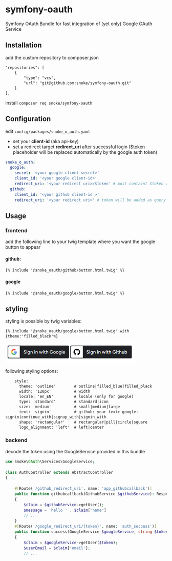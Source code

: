 ﻿# symfony-oauth
Symfony OAuth Bundle for fast integration of (yet only) Google OAuth Service
## Installation
add the custom repository to composer.json
```
"repositories": [
    {
        "type": "vcs",
        "url": "git@github.com:snoke/symfony-oauth.git"
    }
],
```
install
```composer req snoke/symfony-oauth```

## Configuration
edit ```config/packages/snoke_o_auth.yaml``` 
- set your **client-id** (aka api-key)
- set a redirect target **redirect_uri** after successful login
($token placeholder will be replaced automatically by the google auth token)

```yaml
snoke_o_auth:
  google:
    secret: '<your google client secret>'
    client_id: '<your google client-id>'
    redirect_uri: '<your redirect uri>/$token' # must containt $token which will be replaced by the actual token
  github:
    client_id: '<your github client-id >'
    redirect_uri: '<your redirect uri>' # token will be added as query parameter
```

## Usage
### frontend
add the following line to your twig template where you want the google button to appear
#### github:
```twig
{% include '@snoke_oauth/github/button.html.twig' %}
```
#### google
```twig
{% include '@snoke_oauth/google/button.html.twig' %}
```

## styling
styling is possible by twig variables:
```twig
{% include '@snoke_oauth/google/button.html.twig' with {theme:'filled_black'%}
```

![](./Docs/Images/buttons_black.PNG)

following styling options:
```
    style:
      theme: 'outline'        # outline|filled_blue|filled_black
      width: '120px'          # width
      locale: 'en_EN'	      # locale (only for google)
      type: 'standard' 	      # standard|icon
      size: 'medium' 	      # small|medium|large
      text: 'signin'	      # github: your text> google: signin|continue_with|signup_with|signin_with
      shape: 'rectangular'    # rectangular|pill|circle|square
      logo_alignment: 'left'  # left|center
```

### backend
decode the token using the GoogleService provided in this bundle
```php
use Snoke\OAuth\Services\GoogleService;

class AuthController extends AbstractController
{

    #[Route('/github_redirect_uri', name: 'app_githubcallback')]
    public function githubcallback(GithubService $githubService): Response
    {
        $claim = $githubService->getUser();
        $message = 'hello ' . $claim["name"]
        // ...
    }
    #[Route('/google_redirect_uri/{token}', name: 'auth_success')]
    public function success(GoogleService $googleService, string $token): Response
    {
        $claim = $googleService->getUser($token);
        $userEmail = $claim['email'];
        // ...
```
